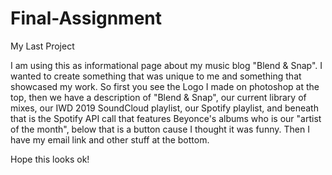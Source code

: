 # Final-Assignment
My Last Project


I am using this as informational page about my music blog "Blend & Snap". I wanted to create something that was unique to me and something that showcased my work. So first you see the Logo I made on photoshop at the top, then we have a description of "Blend & Snap", our current library of mixes, our IWD 2019 SoundCloud playlist, our Spotify playlist, and beneath that is the Spotify API call that features Beyonce's albums who is our "artist of the month", below that is a button cause I thought it was funny. Then I have my email link and other stuff at the bottom. 

Hope this looks ok! 
